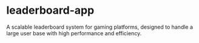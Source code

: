 # leaderboard-app
A scalable leaderboard system for gaming platforms, designed to handle a large user base with high performance and efficiency.
